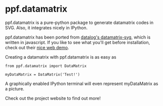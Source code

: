 # ppf.datamatrix

ppf.datamatrix is a pure-python package to generate datamatrix codes in SVG.
Also, it integrates nicely in IPython.

ppf.datamatrix has been ported from [datalog's
datamatrix-svg](https://github.com/datalog/datamatrix-svg), which is written in
javascript.  If you like to see what you'll get before installation, check out
their [nice web demo](https://datalog.github.io/demo/datamatrix-svg).

Creating a datamatrix with ppf.datamatrix is as easy as

```
from ppf.datamatrix import DataMatrix

myDataMatrix = DataMatrix('Test!')
```

A graphically enabled IPython terminal will even represent myDataMatrix as a
picture.

Check out the project website to find out  more!
